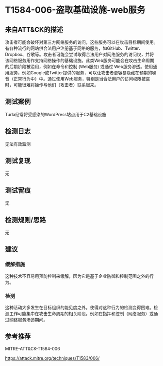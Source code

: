 # T1584-006-盗取基础设施-web服务

## 来自ATT&CK的描述

攻击者可能会破坏对第三方网络服务的访问，这些服务可以在攻击目标期间使用。有各种流行的网站供合法用户注册基于网络的服务，如GitHub、Twitter、Dropbox、谷歌等。攻击者可能会尝试取得合法用户对网络服务的访问权，并将该网络服务用作支持网络操作的基础设施。此类Web服务可能会在攻击生命周期的后期阶段被滥用，例如在命令和控制 (Web服务) 或通过 Web服务渗透。使用通用服务，例如Google或Twitter提供的服务，可以让攻击者更容易隐藏在预期的噪音（正常行为中）中。通过使用Web服务，特别是当合法用户的访问权限被盗时，可能很难将操作与他们（攻击者）联系起来。

## 测试案例

Turla经常将受感染的WordPress站点用于C2基础设施

## 检测日志

无法有效监测

## 测试复现

无

## 测试留痕

无

## 检测规则/思路

无

## 建议

### 缓解措施

这种技术不容易用预防控制来缓解，因为它是基于企业防御和控制范围之外的行为。

### 检测

这种活动大多发生在目标组织的能见度之外，使得对这种行为的检测变得困难。检测工作可能集中在攻击生命周期的相关阶段，例如在指挥和控制（网络服务）或通过网络服务渗透期间。

## 参考推荐

MITRE-ATT&CK-T1584-006

<https://attack.mitre.org/techniques/T1583/006/>

